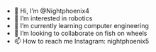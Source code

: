- 👋 Hi, I’m @Nightphoenix4
- 👀 I’m interested in robotics 
- 🌱 I’m currently learning computer engineering
- 💞️ I’m looking to collaborate on fish on wheels
- 📫 How to reach me Instagram: nightphoenix5
